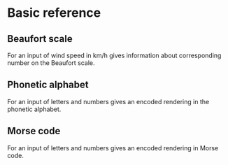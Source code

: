 # Basic reference

## Beaufort scale

For an input of wind speed in km/h gives information about corresponding number on the Beaufort scale.

## Phonetic alphabet

For an input of letters and numbers gives an encoded rendering in the phonetic alphabet.

## Morse code

For an input of letters and numbers gives an encoded rendering in Morse code.
